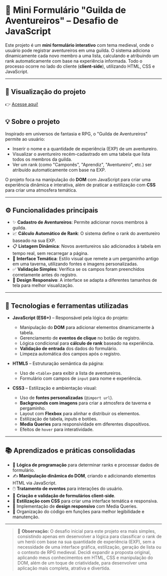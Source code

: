 # 📜 Mini Formulário "Guilda de Aventureiros" – Desafio de JavaScript

Este projeto é um **mini formulário interativo** com tema medieval, onde o usuário pode registrar aventureiros em uma guilda. O sistema adiciona dinamicamente cada novo membro a uma lista, calculando e atribuindo um rank automaticamente com base na experiência informada. Todo o processo ocorre no lado do cliente (**client-side**), utilizando HTML, CSS e JavaScript.

---

## 🔗 Visualização do projeto

👉 [Acesse aqui!](https://thomaspollarini.github.io/Site_Cadastro_Aventureiros/)

## 💡 Sobre o projeto

Inspirado em universos de fantasia e RPG, o "Guilda de Aventureiros" permite ao usuário:

* Inserir o nome e a quantidade de experiência (EXP) de um aventureiro.
* Visualizar o aventureiro recém-cadastrado em uma tabela que lista todos os membros da guilda.
* Ver um rank (como "Camponês", "Aprendiz", "Aventureiro", etc.) ser atribuído automaticamente com base na EXP.

O projeto foca na manipulação do **DOM** com JavaScript para criar uma experiência dinâmica e interativa, além de praticar a estilização com **CSS** para criar uma atmosfera temática.

---

## ⚙️ Funcionalidades principais

-   ✨ **Cadastro de Aventureiros**: Permite adicionar novos membros à guilda.
-   📈 **Cálculo Automático de Rank**: O sistema define o rank do aventureiro baseado na sua EXP.
-   📋 **Listagem Dinâmica**: Novos aventureiros são adicionados à tabela em tempo real, sem recarregar a página.
-   📜 **Interface Temática**: Estilo visual que remete a um pergaminho antigo em uma taverna, utilizando fontes e imagens personalizadas.
-   ✅ **Validação Simples**: Verifica se os campos foram preenchidos corretamente antes do registro.
-   📱 **Design Responsivo**: A interface se adapta a diferentes tamanhos de tela para melhor visualização.

---

## 🚀 Tecnologias e ferramentas utilizadas

-   **JavaScript (ES6+)** – Responsável pela lógica do projeto:
    -   Manipulação do **DOM** para adicionar elementos dinamicamente à tabela.
    -   Gerenciamento de **eventos de clique** no botão de registro.
    -   Lógica condicional para **cálculo de rank** baseado na experiência.
    -   **Validação de entrada** dos dados do formulário.
    -   Limpeza automática dos campos após o registro.

-   **HTML5** – Estruturação semântica da página:
    -   Uso de `<table>` para exibir a lista de aventureiros.
    -   Formulário com campos de `input` para nome e experiência.

-   **CSS3** – Estilização e ambientação visual:
    -   Uso de **fontes personalizadas** (`@import url`).
    -   **Backgrounds com imagens** para criar a atmosfera de taverna e pergaminho.
    -   Layout com **Flexbox** para alinhar e distribuir os elementos.
    -   Estilização de tabela, inputs e botões.
    -   **Media Queries** para responsividade em diferentes dispositivos.
    -   Efeitos de `hover` para interatividade.

---

## 📚 Aprendizados e práticas consolidadas

-   🧠 **Lógica de programação** para determinar ranks e processar dados de formulário.
-   ✍️ **Manipulação dinâmica do DOM**, criando e adicionando elementos HTML via JavaScript.
-   🖱️ **Tratamento de eventos** para interações do usuário.
-   📝 **Criação e validação de formulários client-side**.
-   🎨 **Estilização com CSS** para criar uma interface temática e responsiva.
-   📱 Implementação de **design responsivo** com Media Queries.
-   🧩 Organização do código em funções para melhor legibilidade e manutenção.

---

> 🚀 **Observação:** O desafio inicial para este projeto era mais simples, consistindo apenas em desenvolver a lógica para classificar o rank de um herói com base na sua quantidade de experiência (EXP), sem a necessidade de uma interface gráfica, estilização, geração de lista ou o contexto de RPG medieval. Decidi expandir a proposta original, aplicando meus conhecimentos em HTML, CSS e manipulação do DOM, além de um toque de criatividade, para desenvolver uma aplicação mais completa, atrativa e divertida.
